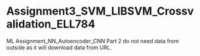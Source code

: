 # Assignment3_SVM_LIBSVM_Crossvalidation_ELL784
ML Assignment_NN_Autoencoder_CNN
Part 2 do not need data from outside as it will download data from URL.
